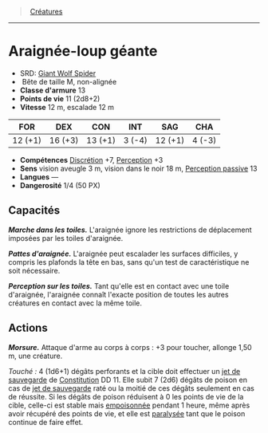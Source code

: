 ﻿---
!MonsterHD
Type: Bête
Size: M
Alignment: non-alignée
ArmorClass: 13
HitPoints: 11 (2d8+2)
Speed: 12 m, escalade 12 m
Strength: 12 (+1)
Dexterity: 16 (+3)
Constitution: 13 (+1)
Intelligence: ' 3 (-4)'
Wisdom: 12 (+1)
Charisma: ' 4 (-3)'
Skills: '[Discrétion](hd_abilities_dexterity_discretion.md) +7, [Perception](hd_abilities_wisdom_perception.md) +3'
Senses: vision aveugle 3 m, vision dans le noir 18 m, [Perception passive](hd_abilities_dexterity_perception_passive.md) 13
Languages: —
Challenge: 1/4 (50 PX)
Id: monsters_hd.md#araignée-loup-géante
ParentLink: monsters_hd.md#créatures
Name: Araignée-loup géante
ParentName: Créatures
NameLevel: 1
AltName: '[Giant Wolf Spider](srd_monsters_giant_wolf_spider.md)'
---
> [Créatures](hd_monsters.md)

---

# Araignée-loup géante

- SRD: [Giant Wolf Spider](srd_monsters_giant_wolf_spider.md)
-  Bête de taille M, non-alignée
- **Classe d'armure** 13
- **Points de vie** 11 (2d8+2)
- **Vitesse** 12 m, escalade 12 m

|FOR|DEX|CON|INT|SAG|CHA|
|---|---|---|---|---|---|
|12 (+1)|16 (+3)|13 (+1)| 3 (-4)|12 (+1)| 4 (-3)|

- **Compétences** [Discrétion](hd_abilities_dexterity_discretion.md) +7, [Perception](hd_abilities_wisdom_perception.md) +3
- **Sens** vision aveugle 3 m, vision dans le noir 18 m, [Perception passive](hd_abilities_dexterity_perception_passive.md) 13
- **Langues** —
- **Dangerosité** 1/4 (50 PX)

## Capacités

**_Marche dans les toiles._** L'araignée ignore les restrictions de déplacement imposées par les toiles d'araignée.

**_Pattes d'araignée._** L'araignée peut escalader les surfaces difficiles, y compris les plafonds la tête en bas, sans qu'un test de caractéristique ne soit nécessaire.

**_Perception sur les toiles._** Tant qu'elle est en contact avec une toile d'araignée, l'araignée connaît l'exacte position de toutes les autres créatures en contact avec la même toile.

## Actions

**_Morsure._** Attaque d'arme au corps à corps : +3 pour toucher, allonge 1,50 m, une créature.

_Touché :_ 4 (1d6+1) dégâts perforants et la cible doit effectuer un [jet de sauvegarde](hd_abilities_jets_de_sauvegarde.md) de [Constitution](hd_abilities_constitution.md) DD 11. Elle subit 7 (2d6) dégâts de poison en cas de [jet de sauvegarde](hd_abilities_jets_de_sauvegarde.md) raté ou la moitié de ces dégâts seulement en cas de réussite. Si les dégâts de poison réduisent à 0 les points de vie de la cible, celle-ci est stable mais [empoisonnée](hd_conditions_empoisonne.md) pendant 1 heure, même après avoir récupéré des points de vie, et elle est [paralysée](hd_conditions_paralyse.md) tant que le poison continue de faire effet.

